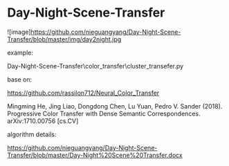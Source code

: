 # Day-Night-Scene-Transfer
![image]https://github.com/nieguangyang/Day-Night-Scene-Transfer/blob/master/img/day2night.jpg

example:

Day-Night-Scene-Transfer\color_transfer\cluster_transefer.py


base on:

https://github.com/rassilon712/Neural_Color_Transfer

Mingming He, Jing Liao, Dongdong Chen, Lu Yuan, Pedro V. Sander (2018). Progressive Color Transfer with Dense Semantic Correspondences. arXiv:1710.00756 [cs.CV]


algorithm details:

https://github.com/nieguangyang/Day-Night-Scene-Transfer/blob/master/Day-Night%20Scene%20Transfer.docx

